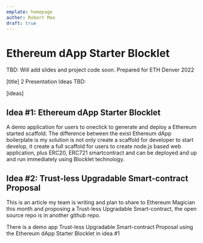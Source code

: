 ```yaml
---
emplate: homepage
auther: Robert Mao 
draft: true
---
```


# Ethereum dApp Starter Blocklet

TBD: Will add slides and project code soon. Prepared for ETH Denver 2022


[title]
2 Presentation Ideas TBD: 

[ideas]
## Idea #1: Ethereum dApp Starter Blocklet 

A demo application for users to oneclick to generate and deploy a Ethereum started scaffold.  The difference between the exist Ethereum dApp boilerplate is my solution is not only create a scaffold for developer to start develop, it create a full scaffold for users to create node.js based web application, plus ERC20, ERC721 smartcontract and can be deployed and up and run immediately using Blocklet technology. 


## Idea #2: Trust-less Upgradable Smart-contract Proposal

This is an article my team is writing and plan to share to Ethereum Magician this month and proposing a Trust-less Upgradable Smart-contract, the open source repo is in another github repo.  

There is a demo app  Trust-less Upgradable Smart-contract Proposal using the  Ethereum dApp Starter Blocklet  in idea #1
